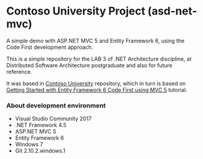 # Contoso University Project (asd-net-mvc)

A simple demo with ASP.NET MVC 5 and Entity Framework 6, using the Code First development approach.

This is a simple repository for the LAB 3 of .NET Architecture discipline, at Distributed Software Architecture postgraduate and also for future reference.

It was based in [Contoso University](https://github.com/iec-asd-net/ContosoUniversity) repository, which in turn is based on [Getting Started with Entity Framework 6 Code First using MVC 5](https://docs.microsoft.com/en-us/aspnet/mvc/overview/getting-started/getting-started-with-ef-using-mvc/creating-an-entity-framework-data-model-for-an-asp-net-mvc-application) tutorial.

### About development environment

- Visual Studio Community 2017
- .NET Framework 4.5
- ASP.NET MVC 5
- Entity Framework 6
- Windows 7
- Git 2.10.2.windows.1